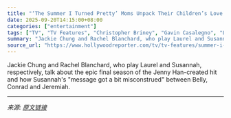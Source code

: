 ```yaml
---
title: "‘The Summer I Turned Pretty’ Moms Unpack Their Children’s Love Triangle Chaos and Thoughts on a Potential Prequel"
date: 2025-09-20T14:15:00+08:00
categories: ["entertainment"]
tags: ["TV", "TV Features", "Christopher Briney", "Gavin Casalegno", "Lola Tung", "Prime Video", "The Summer I Turned Pretty"]
summary: "Jackie Chung and Rachel Blanchard, who play Laurel and Susannah, respectively, talk about the epic final season of the Jenny Han-created hit and how Susannah's \"message got a bit misconstrued\" between"
source_url: "https://www.hollywoodreporter.com/tv/tv-features/summer-i-turned-pretty-moms-season-3-finale-prequel-interview-1236375751/"
---
```


Jackie Chung and Rachel Blanchard, who play Laurel and Susannah, respectively, talk about the epic final season of the Jenny Han-created hit and how Susannah's "message got a bit misconstrued" between Belly, Conrad and Jeremiah.

---

*来源: [原文链接](https://www.hollywoodreporter.com/tv/tv-features/summer-i-turned-pretty-moms-season-3-finale-prequel-interview-1236375751/)*
